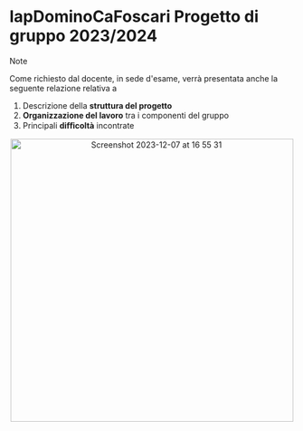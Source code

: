 # IapDominoCaFoscari Progetto di gruppo 2023/2024

> [!NOTE]
> Come richiesto dal docente, in sede d'esame, verrà presentata anche la seguente relazione relativa a 
> 1. Descrizione della **struttura del progetto** 
> 2. **Organizzazione del lavoro** tra i componenti del gruppo
> 3. Principali **diﬀicoltà** incontrate

<p align="center" width="100%">
<img width="500" alt="Screenshot 2023-12-07 at 16 55 31" src="https://github.com/CunioloRaffaele/IapDominoCaFoscari/assets/64699933/e55f727a-3c23-4b7f-ba2e-7c69fe52948f">
</p>
